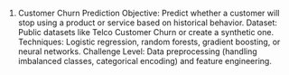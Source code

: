 1. Customer Churn Prediction
   Objective: Predict whether a customer will stop using a product or service based on historical behavior.
   Dataset: Public datasets like Telco Customer Churn or create a synthetic one.
   Techniques: Logistic regression, random forests, gradient boosting, or neural networks.
   Challenge Level: Data preprocessing (handling imbalanced classes, categorical encoding) and feature engineering.
